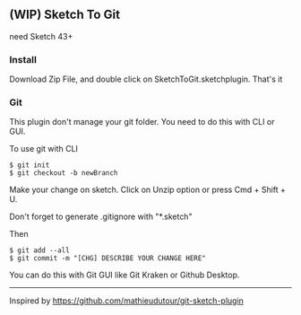 
## (WIP) Sketch To Git 

need Sketch 43+

### Install

Download Zip File, and double click on SketchToGit.sketchplugin.
That's it

### Git

This plugin don't manage your git folder. You need to do this with CLI or GUI.

To use git with CLI
```
$ git init
$ git checkout -b newBranch
```
Make your change on sketch.
Click on Unzip option or press Cmd + Shift + U.

Don't forget to generate .gitignore with "*.sketch"

Then
```
$ git add --all
$ git commit -m "[CHG] DESCRIBE YOUR CHANGE HERE"
```

You can do this with Git GUI like Git Kraken or Github Desktop.

------
Inspired by
https://github.com/mathieudutour/git-sketch-plugin
